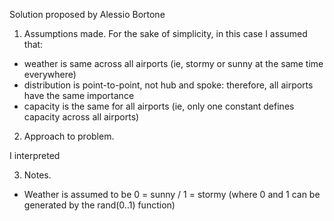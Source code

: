 Solution proposed by Alessio Bortone

1. Assumptions made.
  For the sake of simplicity, in this case I assumed that:
  - weather is same across all airports (ie, stormy or sunny at the same time everywhere)
  - distribution is point-to-point, not hub and spoke: therefore, all airports have the same importance
  - capacity is the same for all airports (ie, only one constant defines capacity across all airports)


2. Approach to problem.

I interpreted


3. Notes.

- Weather is assumed to be 0 = sunny / 1 = stormy (where 0 and 1 can be generated by the rand(0..1) function)
